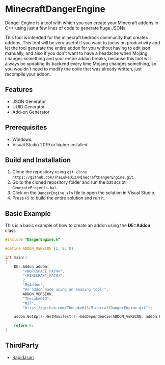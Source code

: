 # MinecraftDangerEngine
Danger Engine is a tool with which you can create your Minecraft addons in C++ using just a few lines of code to generate huge JSONs.

This tool is intended for the minecraft bedrock community that creates addons. This tool will be very useful if you want to focus on productivity and let the tool generate the entire addon for you without having to edit json manually, and also if you don't want to have a headache when Mojang changes something and your entire addon breaks, because this tool will always be updating its backend every time Mojang changes something, so you wouldn't need to modify the code that was already written, just recompile your addon.

## Features
- JSON Generator
- UUID Generator
- Add-on Generator

## Prerequisites
- Windows.
- Visual Studio 2019 or higher installed.

## Build and Installation
1. Clone the repository using `git clone https://github.com/TheLuke013/MinecraftDangerEngine.git`.
2. Go to the cloned repository folder and run the bat script `GenerateProjects.bat`.
3. Click on the `DangerEngine.sln` file to open the solution in Visual Studio.
4. Press `F5` to build the entire solution and run it.

## Basic Example
This is a basic example of how to create an addon using the **DE::Addon** class
```cpp
#include "DangerEngine.h"

#define ADDON_VERSION {1, 0, 0}

int main()
{
	DE::Addon addon(
		"<WORKSPACE_PATH>",
		"<MINECRAFT_PATH>",
		2,
		"MyAddon",
		"An addon made using an amazing tool!",
		ADDON_VERSION,
		"TheLuke013",
		"MIT",
		"https://github.com/TheLuke013/MinecraftDangerEngine.git");

	addon.GetBp()->GetManifest()->AddDependencie(ADDON_VERSION, addon.GetRp()->GetManifest()->GetHeaderUuid());

	return 0;
}
```

## ThirdParty
- [RapidJson](https://github.com/Tencent/rapidjson.git)
